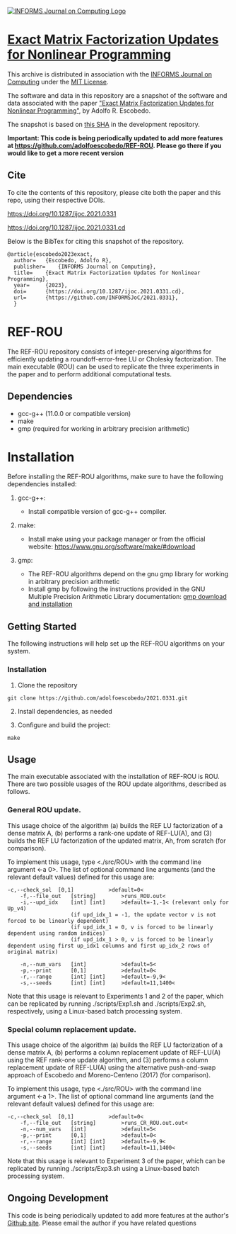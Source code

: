 [![INFORMS Journal on Computing Logo](https://INFORMSJoC.github.io/logos/INFORMS_Journal_on_Computing_Header.jpg)](https://pubsonline.informs.org/journal/ijoc)

# [Exact Matrix Factorization Updates for Nonlinear Programming](https://doi.org/10.1287/ijoc.2021.0331)

This archive is distributed in association with the [INFORMS Journal on Computing](https://pubsonline.informs.org/journal/ijoc) under the [MIT License](LICENSE).

The software and data in this repository are a snapshot of the software and data associated with the paper ["Exact Matrix Factorization Updates for Nonlinear Programming"](https://doi.org/10.1287/ijoc.2021.0331), by Adolfo R. Escobedo.

The snapshot is based on 
[this SHA](https://github.com/adolfoescobedo/2021.0331) in the development repository.  

**Important: This code is being periodically updated to add more features at https://github.com/adolfoescobedo/REF-ROU. Please go there if you would like to get a more recent version**

## Cite

To cite the contents of this repository, please cite both the paper and this repo, using their respective DOIs.

https://doi.org/10.1287/ijoc.2021.0331

https://doi.org/10.1287/ijoc.2021.0331.cd

Below is the BibTex for citing this snapshot of the repository.

```
@article{escobedo2023exact,
  author=	{Escobedo, Adolfo R},
  publisher=	{INFORMS Journal on Computing},
  title=	{Exact Matrix Factorization Updates for Nonlinear Programming},
  year=		{2023},  
  doi=		{https://doi.org/10.1287/ijoc.2021.0331.cd},
  url=		{https://github.com/INFORMSJoC/2021.0331},
  }
```

# REF-ROU

The REF-ROU repository consists of integer-preserving algorithms for efficiently updating a roundoff-error-free LU or Cholesky factorization. The main executable (ROU) can be used to replicate the three experiments in the paper and to perform additional computational tests.

## Dependencies

- gcc-g++ (11.0.0 or compatible version)
- make
- gmp (required for working in arbitrary precision arithmetic)


# Installation

Before installing the REF-ROU algorithms, make sure to have the following dependencies installed:

1. gcc-g++:
   - Install compatible version of gcc-g++ compiler.

2. make:
   - Install make using your package manager or from the official website: https://www.gnu.org/software/make/#download

3. gmp:
   - The REF-ROU algorithms depend on the gnu gmp library for working in arbitrary precision arithmetic
   - Install gmp by following the instructions provided in the GNU Multiple Precision Arithmetic Library documentation: [gmp download and installation](https://gmplib.org/#DOWNLOAD)


## Getting Started

The following instructions will help set up the REF-ROU algorithms on your system.


### Installation

1. Clone the repository 
```
git clone https://github.com/adolfoescobedo/2021.0331.git
```

2. Install dependencies, as needed

3. Configure and build the project:

```
make 
```

## Usage

The main executable associated with the installation of REF-ROU is ROU. There are two possible usages of the ROU update algorithms, described as follows. 

### General ROU update. 

This usage choice of the algorithm (a) builds the REF LU factorization of a dense matrix A, (b) performs a rank-one update of REF-LU(A), and (3) builds the REF LU factorization of the updated matrix, Ah, from scratch (for comparison).

To implement this usage, type <./src/ROU> with the command line argument <-a 0>. The list of optional command line arguments (and the relevant default values) defined for this usage are:

	-c,--check_sol  [0,1]           >default=0<
        -f,--file_out   [string]        >runs_ROU.out<
        -i,--upd_idx    [int] [int]     >default=-1,-1< (relevant only for Up_v4)
                        (if upd_idx_1 = -1, the update vector v is not forced to be linearly dependent)
                        (if upd_idx_1 = 0, v is forced to be linearly dependent using random indices)
                        (if upd_idx_1 > 0, v is forced to be linearly dependent using first up_idx1 columns and first up_idx_2 rows of original matrix)

        -n,--num_vars   [int]           >default=5<
        -p,--print      [0,1]           >default=0<
        -r,--range      [int] [int]     >default=-9,9<
        -s,--seeds      [int] [int]     >default=11,1400<

Note that this usage is relevant to Experiments 1 and 2 of the paper, which can be replicated by running ./scripts/Exp1.sh and ./scripts/Exp2.sh, respectively, using a Linux-based batch processing system.

### Special column replacement update. 

This usage choice of the algorithm (a) builds the REF LU factorization of a dense matrix A, (b) performs a column replacement update of REF-LU(A) using the REF rank-one update algorithm, and (3) performs a column replacement update of REF-LU(A) using the alternative push-and-swap approach of Escobedo and Moreno-Centeno (2017) (for comparison).

To implement this usage, type <./src/ROU> with the command line argument <-a 1>. The list of optional command line arguments (and the relevant default values) defined for this usage are:

	-c,--check_sol  [0,1]           >default=0<
        -f,--file_out   [string]        >runs_CR_ROU.out.out<
        -n,--num_vars   [int]           >default=5<
        -p,--print      [0,1]           >default=0<
        -r,--range      [int] [int]     >default=-9,9<
        -s,--seeds      [int] [int]     >default=11,1400<

Note that this usage is relevant to Experiment 3 of the paper, which can be replicated by running ./scripts/Exp3.sh using a Linux-based batch processing system.


## Ongoing Development

This code is being periodically updated to add more features at the author's [Github site](https://github.com/adolfoescobedo/REF-ROU). Please email the author if you have related questions
